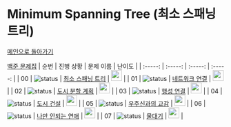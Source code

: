 # Minimum Spanning Tree (최소 스패닝 트리)

[메인으로 돌아가기](https://github.com/tony9402/baekjoon)

[백준 문제집](https://www.acmicpc.net/workbook/view/7175)
|          순번     |       진행 상황         |        문제 이름         |         난이도          |
| :-----: | :-----: | :-----: | :-----: |
| 00 |  ![status][Done] | <a href="http://www.acmicpc.net/problem/1197" target="_blank">최소 스패닝 트리</a> | <img height="25px" width="25px" src="https://static.solved.ac/tier_small/12.svg"/> |
| 01 |  ![status][ToDo] | <a href="http://www.acmicpc.net/problem/1922" target="_blank">네트워크 연결</a> | <img height="25px" width="25px" src="https://static.solved.ac/tier_small/12.svg"/> |
| 02 |  ![status][ToDo] | <a href="http://www.acmicpc.net/problem/1647" target="_blank">도시 분할 계획</a> | <img height="25px" width="25px" src="https://static.solved.ac/tier_small/12.svg"/> |
| 03 |  ![status][ToDo] | <a href="http://www.acmicpc.net/problem/16398" target="_blank">행성 연결</a> | <img height="25px" width="25px" src="https://static.solved.ac/tier_small/12.svg"/> |
| 04 |  ![status][ToDo] | <a href="http://www.acmicpc.net/problem/21924" target="_blank">도시 건설</a> | <img height="25px" width="25px" src="https://static.solved.ac/tier_small/12.svg"/> |
| 05 |  ![status][ToDo] | <a href="http://www.acmicpc.net/problem/1774" target="_blank">우주신과의 교감</a> | <img height="25px" width="25px" src="https://static.solved.ac/tier_small/13.svg"/> |
| 06 |  ![status][ToDo] | <a href="http://www.acmicpc.net/problem/14621" target="_blank">나만 안되는 연애</a> | <img height="25px" width="25px" src="https://static.solved.ac/tier_small/13.svg"/> |
| 07 |  ![status][ToDo] | <a href="http://www.acmicpc.net/problem/1368" target="_blank">물대기</a> | <img height="25px" width="25px" src="https://static.solved.ac/tier_small/14.svg"/> |

[TODO]: https://img.shields.io/badge/-TODO-DFFD26
[DOING]: https://img.shields.io/badge/-DOING-31AE0F
[DONE]: https://img.shields.io/badge/-DONE-0885CC
